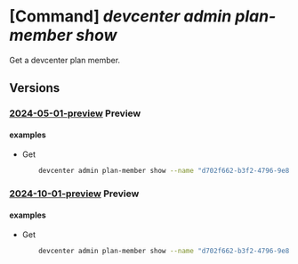 # [Command] _devcenter admin plan-member show_

Get a devcenter plan member.

## Versions

### [2024-05-01-preview](/Resources/mgmt-plane/L3N1YnNjcmlwdGlvbnMve30vcmVzb3VyY2Vncm91cHMve30vcHJvdmlkZXJzL21pY3Jvc29mdC5kZXZjZW50ZXIvcGxhbnMve30vbWVtYmVycy97fQ==/2024-05-01-preview.xml) **Preview**

<!-- mgmt-plane /subscriptions/{}/resourcegroups/{}/providers/microsoft.devcenter/plans/{}/members/{} 2024-05-01-preview -->

#### examples

- Get
    ```bash
        devcenter admin plan-member show --name "d702f662-b3f2-4796-9e8c-13c22378ced3" --plan-name "ContosoPlan" --resource-group "rg1"
    ```

### [2024-10-01-preview](/Resources/mgmt-plane/L3N1YnNjcmlwdGlvbnMve30vcmVzb3VyY2Vncm91cHMve30vcHJvdmlkZXJzL21pY3Jvc29mdC5kZXZjZW50ZXIvcGxhbnMve30vbWVtYmVycy97fQ==/2024-10-01-preview.xml) **Preview**

<!-- mgmt-plane /subscriptions/{}/resourcegroups/{}/providers/microsoft.devcenter/plans/{}/members/{} 2024-10-01-preview -->

#### examples

- Get
    ```bash
        devcenter admin plan-member show --name "d702f662-b3f2-4796-9e8c-13c22378ced3" --plan-name "ContosoPlan" --resource-group "rg1"
    ```
